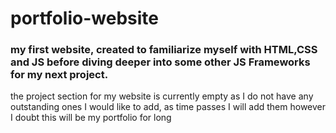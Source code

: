 # portfolio-website
 ### my first website, created to familiarize myself with HTML,CSS and JS before diving deeper into some other JS Frameworks for my next project.
 the project section for my website is currently empty as I do not have any outstanding ones I would like to add, as time passes I will add them however I doubt this will be my portfolio for long
 
 ```note, theres a lot of junk file clutters that were added because of the firebase hosting, the main project files are the index.html and the assets folder
 ```
 
